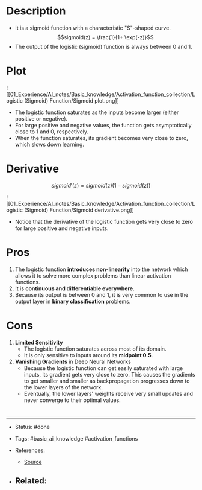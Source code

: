 # Description

- It is a sigmoid function with a characteristic "S"-shaped curve.
$$sigmoid(z) = \frac{1}{1+ \exp(-z)}$$
- The output of the logistic (sigmoid) function is always between 0 and 1.

# Plot

![[01_Experience/AI_notes/Basic_knowledge/Activation_function_collection/Logistic (Sigmoid) Function/Sigmoid plot.png]]

- The logistic function saturates as the inputs become larger (either positive or negative).
- For large positive and negative values, the function gets asymptotically close to 1 and 0, respectively.
- When the function saturates, its gradient becomes very close to zero, which slows down learning.


# Derivative

$$sigmoid'(z) = sigmoid(z)(1 - sigmoid(z))$$

![[01_Experience/AI_notes/Basic_knowledge/Activation_function_collection/Logistic (Sigmoid) Function/Sigmoid derivative.png]]
- Notice that the derivative of the logistic function gets very close to zero for large positive and negative inputs.


# Pros
1. The logistic function **introduces non-linearity** into the network which allows it to solve more complex problems than linear activation functions.
2. It is **continuous and differentiable everywhere**.
3. Because its output is between 0 and 1, it is very common to use in the output layer in **binary classification** problems.


# Cons
1.  **Limited Sensitivity**
	- The logistic function saturates across most of its domain.
	- It is only sensitive to inputs around its **midpoint 0.5**.
2.  **Vanishing Gradients** in Deep Neural Networks
	- Because the logistic function can get easily saturated with large inputs, its gradient gets very close to zero. This causes the gradients to get smaller and smaller as backpropagation progresses down to the lower layers of the network.
	- Eventually, the lower layers' weights receive very small updates and never converge to their optimal values.



# 

---
- Status: #done 

- Tags: #basic_ai_knowledge #activation_functions 

- References:
	- [Source](https://share.streamlit.io/ammaryh92/activation_functions/main/app.py)

- Related:
	- 
